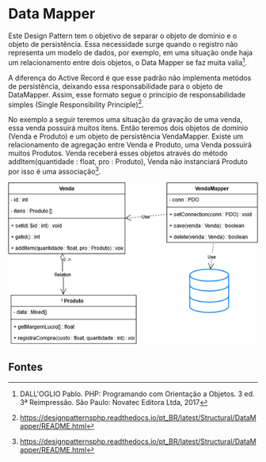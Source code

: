 # Data Mapper

Este Design Pattern tem o objetivo de separar o objeto de domínio e o objeto de
persistência. Essa necessidade surge quando o registro não representa um
modelo de dados, por exemplo, em uma situação onde haja um relacionamento entre
dois objetos, o Data Mapper se faz muita valia[^1].

A diferença do Active Record é que esse padrão não implementa metódos de
persistência, deixando essa responsabilidade para o objeto de DataMapper. Assim,
esse formato segue o princípio de responsabilidade simples (Single
Responsibility Principle)[^2].

No exemplo a seguir teremos uma situação da gravação de uma venda, essa venda
possuirá muitos itens. Então teremos dois objetos de domínio (Venda e Produto)
e um objeto de persistência VendaMapper. Existe um relacionamento de agregação
entre Venda e Produto, uma Venda possuirá muitos Produtos. Venda receberá esses
objetos através do método addItem(quantidade : float, pro : Produto), Venda não
instanciará Produto por isso é uma associação[^2].

![Data Mapper Schema](assets/Data_Mapper_Schema.png)

## Fontes
[^1]: DALL'OGLIO Pablo. PHP: Programando com Orientação a Objetos. 3 ed. 3ª Reimpressão. São Paulo: Novatec Editora Ltda, 2017  
[^2]: https://designpatternsphp.readthedocs.io/pt_BR/latest/Structural/DataMapper/README.html
